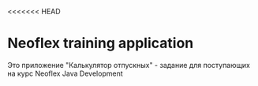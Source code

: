<<<<<<< HEAD
# Neoflex training application
Это приложение "Калькулятор отпускных" - задание для поступающих на курс Neoflex Java Development

